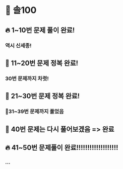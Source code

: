 # 📘 솔100

## 🔥 1~10번 문제 풀이 완료!

### 역시 신세종!

## 🎉 11~20번 문제 정복 완료!

### 30번 문제까지 차렷!

## 🎉 21~30번 문제 정복 완료!

### 🎉31~39번 문제까지 풀었음

## 🎉 40번 문제는 다시 풀어보겠음 => 완료

## 🔥 41~50번 문제풀이 완료!!!!!!!!!!!!!!!!!!!

### ...
